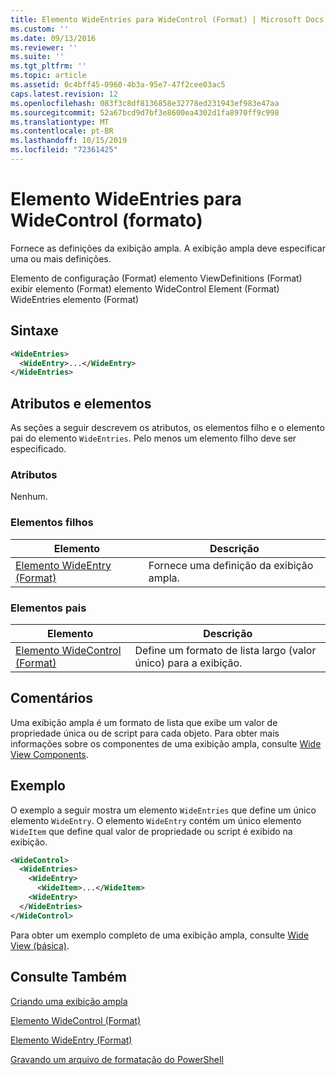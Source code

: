```yaml
---
title: Elemento WideEntries para WideControl (Format) | Microsoft Docs
ms.custom: ''
ms.date: 09/13/2016
ms.reviewer: ''
ms.suite: ''
ms.tgt_pltfrm: ''
ms.topic: article
ms.assetid: 0c4bff45-0960-4b3a-95e7-47f2cee03ac5
caps.latest.revision: 12
ms.openlocfilehash: 083f3c8df8136858e32778ed231943ef983e47aa
ms.sourcegitcommit: 52a67bcd9d7bf3e8600ea4302d1fa8970ff9c998
ms.translationtype: MT
ms.contentlocale: pt-BR
ms.lasthandoff: 10/15/2019
ms.locfileid: "72361425"
---
```

# <a name="wideentries-element-for-widecontrol-format"></a>Elemento WideEntries para WideControl (formato)

Fornece as definições da exibição ampla. A exibição ampla deve especificar uma ou mais definições.

Elemento de configuração (Format) elemento ViewDefinitions (Format) exibir elemento (Format) elemento WideControl Element (Format) WideEntries elemento (Format)

## <a name="syntax"></a>Sintaxe

```xml
<WideEntries>
  <WideEntry>...</WideEntry>
</WideEntries>

```

## <a name="attributes-and-elements"></a>Atributos e elementos

As seções a seguir descrevem os atributos, os elementos filho e o elemento pai do elemento `WideEntries`. Pelo menos um elemento filho deve ser especificado.

### <a name="attributes"></a>Atributos

Nenhum.

### <a name="child-elements"></a>Elementos filhos

|Elemento|Descrição|
|-------------|-----------------|
|[Elemento WideEntry (Format)](./wideentry-element-for-widecontrol-format.md)|Fornece uma definição da exibição ampla.|

### <a name="parent-elements"></a>Elementos pais

|Elemento|Descrição|
|-------------|-----------------|
|[Elemento WideControl (Format)](./widecontrol-element-format.md)|Define um formato de lista largo (valor único) para a exibição.|

## <a name="remarks"></a>Comentários

Uma exibição ampla é um formato de lista que exibe um valor de propriedade única ou de script para cada objeto. Para obter mais informações sobre os componentes de uma exibição ampla, consulte [Wide View Components](./creating-a-wide-view.md).

## <a name="example"></a>Exemplo

O exemplo a seguir mostra um elemento `WideEntries` que define um único elemento `WideEntry`. O elemento `WideEntry` contém um único elemento `WideItem` que define qual valor de propriedade ou script é exibido na exibição.

```xml
<WideControl>
  <WideEntries>
    <WideEntry>
      <WideItem>...</WideItem>
    <WideEntry>
  </WideEntries>
</WideControl>
```

Para obter um exemplo completo de uma exibição ampla, consulte [Wide View (básica)](./wide-view-basic.md).

## <a name="see-also"></a>Consulte Também

[Criando uma exibição ampla](./creating-a-wide-view.md)

[Elemento WideControl (Format)](./widecontrol-element-format.md)

[Elemento WideEntry (Format)](./wideentry-element-for-widecontrol-format.md)

[Gravando um arquivo de formatação do PowerShell](./writing-a-powershell-formatting-file.md)
